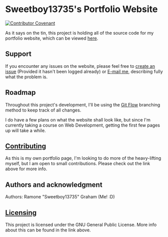 # Sweetboy13735's Portfolio Website
[![Contributor Covenant](https://img.shields.io/badge/Contributor%20Covenant-v2.0%20adopted-ff69b4.svg)](https://github.com/Sweetboy13735/Sweetboy13735.github.io/blob/master/CODE_OF_CONDUCT.md)

As it says on the tin, this project is holding all of the source code for my portfolio website, which can be viewed [here](https://Sweetboy13735.github.io).

## Support
If you encounter any issues on the website, please feel free to [create an issue](https://github.com/Sweetboy13735/Sweetboy13735.github.io/issues) (Provided it hasn't been logged already) or [E-mail me](mailto:ramonegraham@gmail.com), describing fully what the problem is.

## Roadmap
Throughout this project's development, I'll be using the [Git Flow](https://res.cloudinary.com/practicaldev/image/fetch/s--hFtoPgwf--/c_limit%2Cf_auto%2Cfl_progressive%2Cq_auto%2Cw_880/https://thepracticaldev.s3.amazonaws.com/i/wo935eqxtakkfylqzn7y.png) branching method to keep track of all changes.

I do have a few plans on what the website shall look like, but since I'm currently taking a course on Web Development, getting the first few pages up will take a while.

## [Contributing](https://github.com/Sweetboy13735/Sweetboy13735.github.io/blob/master/CONTRIBUTING.md)
As this is my own portfolio page, I'm looking to do more of the heavy-lifting myself, but I am open to small contributions. Please check out the link above for more info.

## Authors and acknowledgment
Authors: Ramone "Sweetboy13735" Graham (Me! :D)

## [Licensing](https://github.com/Sweetboy13735/Sweetboy13735.github.io/blob/master/LICENSE)
This project is licensed under the GNU General Public License. More info about this can be found in the link above.
